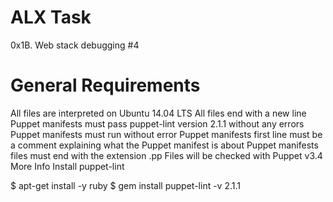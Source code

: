 # ALX Task

0x1B. Web stack debugging #4

# General Requirements
All files are interpreted on Ubuntu 14.04 LTS
All files end with a new line
Puppet manifests must pass puppet-lint version 2.1.1 without any errors
Puppet manifests must run without error
Puppet manifests first line must be a comment explaining what the Puppet manifest is about
Puppet manifests files must end with the extension .pp
Files will be checked with Puppet v3.4
More Info
Install puppet-lint

$ apt-get install -y ruby
$ gem install puppet-lint -v 2.1.1
